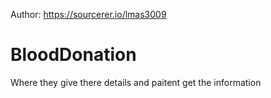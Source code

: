 Author:
https://sourcerer.io/lmas3009
# BloodDonation

Where they give there details and paitent get the information
